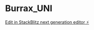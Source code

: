 # Burrax_UNI

[Edit in StackBlitz next generation editor ⚡️](https://stackblitz.com/~/github.com/JosephRobles23/Burrax_UNI)